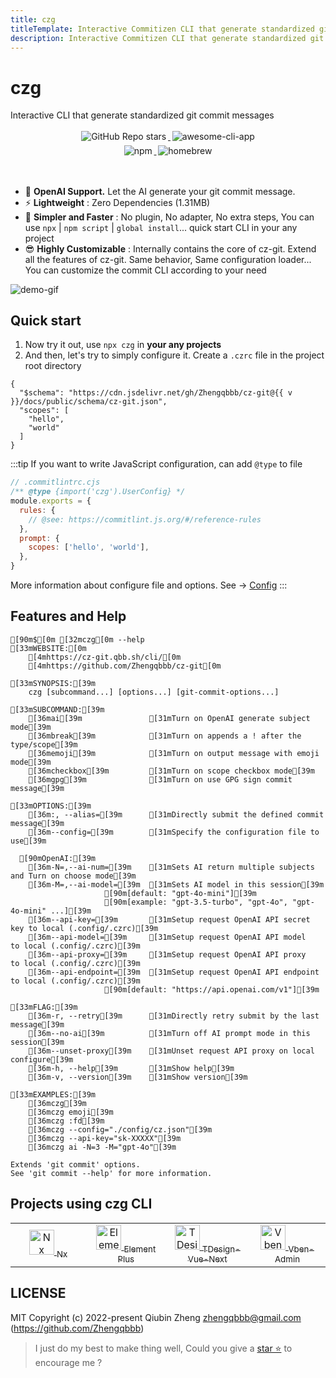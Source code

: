 ```yaml
---
title: czg
titleTemplate: Interactive Commitizen CLI that generate standardized git commit message
description: Interactive Commitizen CLI that generate standardized git commit messages
---
```


<h1 class="clip">czg</h1>
<p class="description">Interactive CLI that generate standardized git commit messages</p>

<p align="center">
    <a target="_blank" href="https://github.com/Zhengqbbb/cz-git">
      <img style="display:inline-block;margin:0.2em;" alt="GitHub Repo stars" src="https://img.shields.io/github/stars/zhengqbbb/cz-git?style=social">
    </a>
    <a target="_blank" href="https://github.com/agarrharr/awesome-cli-apps#git">
      <img style="display:inline-block;margin:0.2em;" alt="awesome-cli-app" src="https://cdn.rawgit.com/sindresorhus/awesome/d7305f38d29fed78fa85652e3a63e154dd8e8829/media/badge.svg">
    </a>
    <br>
    <a href="https://www.npmjs.com/package/czg">
        <img style="display:inline-block;margin:0.2em;" alt="npm" src="https://img.shields.io/npm/v/czg?style=flat-square&logo=data:image/svg+xml;base64,PHN2ZyB4bWxucz0iaHR0cDovL3d3dy53My5vcmcvMjAwMC9zdmciIHZpZXdCb3g9IjAgMCA0MCA0MCI+PHBhdGggZD0iTTAgMGg0MHY0MEgwVjB6IiBmaWxsPSIjY2IwMDAwIi8+PHBhdGggZmlsbD0iI2ZmZiIgZD0iTTcgN2gyNnYyNmgtN1YxNGgtNnYxOUg3eiIvPjwvc3ZnPgo=">
    </a>
    <a href="https://formulae.brew.sh/formula/czg">
        <img style="display:inline-block;margin:0.2em;" alt="homebrew" src="https://img.shields.io/homebrew/v/czg?style=flat-square&logo=homebrew&label=homebrew">
    </a>
</p>

<br />

- 🤖 **OpenAI Support.** Let the AI generate your git commit message.
- ⚡️ **Lightweight** : Zero Dependencies (1.31MB)
- 🤗 **Simpler and Faster** : No plugin, No adapter, No extra steps, You can use `npx` | `npm script` | `global install`... quick start CLI in your any project
- 😎 **Highly Customizable** : Internally contains the core of cz-git. Extend all the features of cz-git. Same behavior, Same configuration loader... You can customize the commit CLI according to your need

![demo-gif](https://user-images.githubusercontent.com/40693636/175753060-cf4f5e48-100d-430a-93e9-31b17f42802f.gif) <!-- size=720x264 -->

## Quick start
1. Now try it out, use `npx czg` in **your any projects**
2. And then, let's try to simply configure it.
Create a `.czrc` file in the project root directory

<script setup>
import { useData } from 'vitepress'

const { site } = useData()
const v = site.value.themeConfig.nav?.[4]?.text.slice(1)
</script>

```json-vue
{
  "$schema": "https://cdn.jsdelivr.net/gh/Zhengqbbb/cz-git@{{ v }}/docs/public/schema/cz-git.json",
  "scopes": [
    "hello",
    "world"
  ]
}
```

:::tip
If you want to write JavaScript configuration, can add `@type` to file

```js
// .commitlintrc.cjs
/** @type {import('czg').UserConfig} */
module.exports = {
  rules: {
    // @see: https://commitlint.js.org/#/reference-rules
  },
  prompt: {
    scopes: ['hello', 'world'],
  },
}
```

More information about configure file and options. See → [Config](/config/)
:::


## Features and Help

```ansi
[90m$[0m [32mczg[0m --help
[33mWEBSITE:[0m
    [4mhttps://cz-git.qbb.sh/cli/[0m
    [4mhttps://github.com/Zhengqbbb/cz-git[0m

[33mSYNOPSIS:[39m
    czg [subcommand...] [options...] [git-commit-options...]

[33mSUBCOMMAND:[39m
    [36mai[39m               [31mTurn on OpenAI generate subject mode[39m
    [36mbreak[39m            [31mTurn on appends a ! after the type/scope[39m
    [36memoji[39m            [31mTurn on output message with emoji mode[39m
    [36mcheckbox[39m         [31mTurn on scope checkbox mode[39m
    [36mgpg[39m              [31mTurn on use GPG sign commit message[39m

[33mOPTIONS:[39m
    [36m:, --alias=[39m      [31mDirectly submit the defined commit message[39m
    [36m--config=[39m        [31mSpecify the configuration file to use[39m

  [90mOpenAI:[39m
    [36m-N=,--ai-num=[39m    [31mSets AI return multiple subjects and Turn on choose mode[39m
    [36m-M=,--ai-model=[39m  [31mSets AI model in this session[39m
                     [90m[default: "gpt-4o-mini"][39m
                     [90m[example: "gpt-3.5-turbo", "gpt-4o", "gpt-4o-mini" ...][39m
    [36m--api-key=[39m       [31mSetup request OpenAI API secret key to local (.config/.czrc)[39m
    [36m--api-model=[39m     [31mSetup request OpenAI API model      to local (.config/.czrc)[39m
    [36m--api-proxy=[39m     [31mSetup request OpenAI API proxy      to local (.config/.czrc)[39m
    [36m--api-endpoint=[39m  [31mSetup request OpenAI API endpoint   to local (.config/.czrc)[39m
                     [90m[default: "https://api.openai.com/v1"][39m

[33mFLAG:[39m
    [36m-r, --retry[39m      [31mDirectly retry submit by the last message[39m
    [36m--no-ai[39m          [31mTurn off AI prompt mode in this session[39m
    [36m--unset-proxy[39m    [31mUnset request API proxy on local configure[39m
    [36m-h, --help[39m       [31mShow help[39m
    [36m-v, --version[39m    [31mShow version[39m

[33mEXAMPLES:[39m
    [36mczg[39m
    [36mczg emoji[39m
    [36mczg :fd[39m
    [36mczg --config="./config/cz.json"[39m
    [36mczg --api-key="sk-XXXXX"[39m
    [36mczg ai -N=3 -M="gpt-4o"[39m

Extends 'git commit' options.
See 'git commit --help' for more information.
```

## Projects using czg CLI

<table>
  <tr>
    <td align="center" width="200px">
      <a target="_blank" href="https://github.com/nrwl/nx">
        <img src="https://user-images.githubusercontent.com/40693636/211251507-e45992b8-6e49-44e4-933c-100a68f5ff48.png" alt="Nx logo" width="40">
        <sub>Nx</sub>
      </a>
    </td>
    <td align="center" width="200px">
      <a target="_blank" href="https://github.com/element-plus/element-plus">
        <img src="https://user-images.githubusercontent.com/40693636/172459748-939e3f1b-a694-4c09-b643-e1dce602105c.png" alt="Element Plus logo" width="40">
        <sub>Element Plus</sub>
      </a>
    </td>
    <td align="center" width="200px">
      <a target="_blank" href="https://github.com/Tencent/tdesign-vue-next">
        <img src="https://user-images.githubusercontent.com/40693636/170830562-38e4c998-9af4-4303-9270-4f14e0942b08.png" alt="TDesign-Vue-Next logo" width="40">
        <sub>TDesign-Vue-Next</sub>
      </a>
    </td>
    <td align="center" width="200px">
      <a target="_blank" href="https://github.com/vbenjs/vue-vben-admin">
        <img src="https://user-images.githubusercontent.com/40693636/178189964-931a1fc2-92df-4d04-8d0d-b748fc318c0a.png" alt="Vben-Admin logo" width="40">
        <sub>Vben-Admin</sub>
      </a>
    </td>
  </tr>
</table>

## LICENSE

MIT
Copyright (c) 2022-present Qiubin Zheng <zhengqbbb@gmail.com> (https://github.com/Zhengqbbb)

> I just do my best to make thing well, Could you give a [star ⭐](https://github.com/Zhengqbbb/cz-git) to encourage me ?
